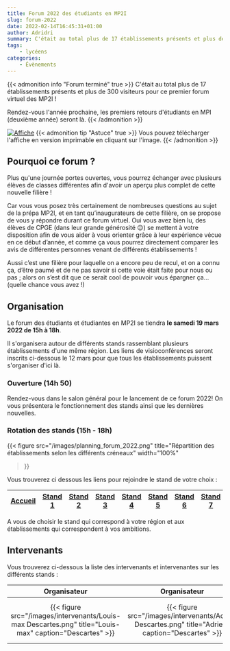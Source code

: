 ```yaml
---
title: Forum 2022 des étudiants en MP2I
slug: forum-2022
date: 2022-02-14T16:45:31+01:00
author: Adridri
summary: C'était au total plus de 17 établissements présents et plus de 300 visiteurs pour ce premier forum virtuel des MP2I ! Rendez-vous l'année prochaine, les premiers retours d'étudiants en MPI (deuxième année) seront là.
tags:
    - lycéens
categories:
    - Évènements
---
```


{{< admonition info "Forum terminé" true >}}
C'était au total plus de 17 établissements présents et plus de 300 visiteurs pour ce premier forum virtuel des MP2I !

Rendez-vous l'année prochaine, les premiers retours d'étudiants en MPI (deuxième année) seront là.
{{< /admonition >}}

[![Affiche](/images/affiche_forum_2022.jpg)][Affiche]
{{< admonition tip "Astuce" true >}}
Vous pouvez télécharger l'affiche en version imprimable en cliquant sur l'image.
{{< /admonition >}}

## Pourquoi ce forum ?

Plus qu'une journée portes ouvertes, vous pourrez échanger avec plusieurs élèves de classes différentes afin d'avoir un aperçu plus complet de cette nouvelle filière !

Car vous vous posez très certainement de nombreuses questions au sujet de la prépa MP2I, et en tant qu’inaugurateurs de cette filière, on se propose de vous y répondre durant ce forum virtuel. Oui vous avez bien lu, des élèves de CPGE (dans leur grande générosité 😉) se mettent à votre disposition afin de vous aider à vous orienter grâce à leur expérience vécue en ce début d’année, et comme ça vous pourrez directement comparer les avis de différentes personnes venant de différents établissements !

Aussi c’est une filière pour laquelle on a encore peu de recul, et on a connu ça, d’être paumé et de ne pas savoir si cette voie était faite pour nous ou pas ; alors on s’est dit que ce serait cool de pouvoir vous épargner ça… (quelle chance vous avez !)

## Organisation

Le forum des étudiants et étudiantes en MP2I se tiendra **le samedi 19 mars 2022 de 15h à 18h**.

Il s'organisera autour de différents stands rassemblant plusieurs établissements d'une même région.
Les liens de visioconférences seront inscrits ci-dessous le 12 mars pour que tous les établissements puissent s'organiser d'ici là.

### Ouverture (14h 50)

Rendez-vous dans le salon général pour le lancement de ce forum 2022!
On vous présentera le fonctionnement des stands ainsi que les dernières nouvelles.

### Rotation des stands (15h - 18h)

{{< figure
    src="/images/planning_forum_2022.png"
    title="Répartition des établissements selon les différents créneaux"
    width="100%"
>}}

Vous trouverez ci dessous les liens pour rejoindre le stand de votre choix :

| [Accueil](https://visio-agents.education.fr/meeting/signin/91789/creator/53352/hash/ae9c0c8afa98e3272bd97c9cc595151400659198) | [Stand 1](https://visio-agents.education.fr/meeting/signin/87156/creator/53352/hash/21f3ff230d6e46cfb0f97fe6a311c28c641a6c71) | [Stand 2](https://visio-agents.education.fr/meeting/signin/89368/creator/53352/hash/d7910d019d6598052cf0e64df2522a4f5317f8b5) | [Stand 3](https://visio-agents.education.fr/meeting/signin/89367/creator/53352/hash/aa8828badf3842ca627ccbe013b466a6ae336f75) | [Stand 4](https://visio-agents.education.fr/meeting/signin/89369/creator/53352/hash/6548c310fc631e40725c1fc41e3c8712248401ad) | [Stand 5](https://visio-agents.education.fr/meeting/signin/89371/creator/53352/hash/b8079655f2586ef3edec4a412915a2ba5830531b) | [Stand 6](https://visio-agents.education.fr/meeting/signin/89372/creator/53352/hash/ee6e11c7c08257bd30fdb5dd0f2a4ba37b43abfa) | [Stand 7](https://visio-agents.education.fr/meeting/signin/89370/creator/53352/hash/741d3277226000bf574e46330b8c63810bc1b463) |
| ------- | ------- | ------- | ------- | ------- | ------- | ------- | ------- |

A vous de choisir le stand qui correspond à votre région et aux établissements qui correspondent à vos ambitions.

## Intervenants

Vous trouverez ci-dessous la liste des intervenants et intervenantes sur les différents stands :

| Organisateur | Organisateur | Intervenante | Intervenante | Intervenant | Intervenant | Intervenant | Intervenant | Intervenant | Intervenant | Intervenant | Intervenant | Intervenant | Intervenant | Intervenant | Intervenant | Intervenant | Intervenante | Intervenant | Intervenant | Intervenant | Intervenant |
|:------------:|:------------:|:-----------:|:-----------:|:------------:|:------------:|:-----------:|:-----------:|:------------:|:------------:|:------------:|:------------:|:------------:|:------------:|:------------:|:------------:|:------------:|:------------:|:------------:|:------------:|:------------:|:------------:|
| {{< figure src="/images/intervenants/Louis-max Descartes.png" title="Louis-max" caption="Descartes" >}} | {{< figure src="/images/intervenants/Adrien Descartes.png" title="Adrien" caption="Descartes" >}} | {{< figure src="/images/intervenants/Garance Champollion.png" title="Garance"  caption="Champollion">}} | {{< figure src="/images/intervenants/Maud Louis Tuillier.png" title="Maud" caption="Louis Thuillier">}} | {{< figure src="/images/intervenants/Flavio Janson de Sailly.png" title="Flavio" caption="Janson de Sailly" >}} | {{< figure src="/images/intervenants/Narada Clémenceau.png" title="Narada" caption="Clémenceau " >}} | {{< figure src="/images/intervenants/Timothée Saint Louis.png" title="Timothée" caption="Saint-Louis">}} | {{< figure src="/images/intervenants/Adrien Centre International De Valbonne.png" title="Adrien" caption="C.I. de Valbonne">}} | {{< figure src="/images/intervenants/Younes Lycée du Parc.png" title="Younes" caption="Lycée du Parc" >}} | {{< figure src="/images/intervenants/Alain Gay Lussac.png" title="Alain" caption="Gay Lussac">}} | {{< figure src="/images/intervenants/Mathys Montaigne.png" title="Mathys" caption="Montaigne">}} | {{< figure src="/images/intervenants/Kei Montaigne.png" title="Kei" caption="Montaigne">}} | {{< figure src="/images/intervenants/Clément Faidherbe.png" title="Clément" caption="Faidherbe">}} | {{< figure src="/images/intervenants/Justin Janson de Sailly.png" title="Justin" caption="Janson de Sailly">}} | {{< figure src="/images/intervenants/Romain Roosevelt.png" title="Romain" caption="Roosevelt">}} | {{< figure src="/images/intervenants/Vivien Aux Lazaristes.png" title="Vivien" caption="Aux Lazaristes">}} | {{< figure src="/images/intervenants/Damien Kleber.png" title="Damien" caption="Kleber">}} | {{< figure src="/images/intervenants/Maelys Kleber.png" title="Maelys" caption="Kleber">}} | {{< figure src="/images/intervenants/Maxime Aux Lazaristes.png" title="Maxime" caption="Aux Lazaristes">}} | {{< figure src="/images/intervenants/Falafel Hoche.png" title="Falafel" caption="Hoche">}} | {{< figure src="/images/intervenants/unknown.png" title="Pacôme" caption="Descartes">}} | {{< figure src="/images/intervenants/Maxime Champollion.png" title="Maxime" caption="Champollion">}} |

[Affiche]: /documents/affiche_forum_2022.pdf
